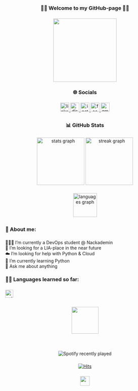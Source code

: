 <h3 align="center">🧍‍♂️ Welcome to my GitHub-page 👋🏻</h3>

###

<div align="center">
  <img height="200" src="https://user-images.githubusercontent.com/74038190/229223263-cf2e4b07-2615-4f87-9c38-e37600f8381a.gif"  />
</div>

###

<h3 align="center">🌐 Socials</h3>

###

<div align="center">
  <a href="https://www.linkedin.com/in/anton-lovgren/" target="_blank">
    <img src="https://img.shields.io/static/v1?message=LinkedIn&logo=linkedin&label=&color=0077B5&logoColor=white&labelColor=&style=for-the-badge" height="28" alt="linkedin logo"  />
  </a>
  <a href="antonlovgren" target="_blank">
    <img src="https://img.shields.io/static/v1?message=Discord&logo=discord&label=&color=7289DA&logoColor=white&labelColor=&style=for-the-badge" height="28" alt="discord logo"  />
  </a>
  <a href="https://www.instagram.com/jebewondose/" target="_blank">
    <img src="https://img.shields.io/static/v1?message=Instagram&logo=instagram&label=&color=E4405F&logoColor=white&labelColor=&style=for-the-badge" height="28" alt="instagram logo"  />
  </a>
  <a href="https://www.facebook.com/anton.lovgren2/" target="_blank">
    <img src="https://img.shields.io/static/v1?message=Facebook&logo=facebook&label=&color=1877F2&logoColor=white&labelColor=&style=for-the-badge" height="28" alt="facebook logo"  />
  </a>
  <a href="mailto:anton@lovgren.dev" target="_blank">
    <img src="https://img.shields.io/static/v1?message=Mail&logo=gmail&label=&color=D14836&logoColor=&labelColor=&style=for-the-badge" height="28" alt="gmail logo"  />
  </a>
</div>

###

<h2 align="left"></h2>

###

<h3 align="center">📊 GitHub Stats</h3>

###

<div align="center">
  <img src="https://github-readme-stats.vercel.app/api?username=antonlovg&hide_title=true&hide_rank=true&show_icons=true&include_all_commits=true&count_private=false&disable_animations=false&theme=nord&locale=en&hide_border=true&order=1&custom_title=Stats" height="150" alt="stats graph"  />
  <img src="https://streak-stats.demolab.com?user=antonlovg&locale=en&mode=weekly&theme=nord&hide_border=true&border_radius=5&order=3" height="150" alt="streak graph"  />
</div>

###

<div align="center">
  <img src="https://github-readme-stats.vercel.app/api/top-langs?username=antonlovg&locale=en&hide_title=true&layout=compact&card_width=320&langs_count=5&theme=nord&hide_border=true&order=2" height="75" alt="languages graph"  />
</div>

###

<h2 align="left"></h2>

###

<h3 align="left">📖 About me:</h3>

###

<p align="left">👨🏻‍🎓 I’m currently a DevOps student @ Nackademin<br>👯 I’m looking for a LIA-place in the near future<br>☁️ I’m looking for help with Python & Cloud<br>🐍 I’m currently learning Python<br>💬 Ask me about anything</p>

###

<h3 align="left">👨‍💻 Languages learned so far:</h3>

###

<div align="left">
  <img src="https://img.shields.io/badge/Python-3776AB?logo=python&logoColor=white&style=for-the-badge" height="25" alt="python logo"  />
</div>

###

<h2 align="left"></h2>

###

<div align="center">
  <img height="85" src="https://user-images.githubusercontent.com/74038190/226127923-0e8b7792-7b3c-462b-951b-63c96ba1a5af.gif"  />
</div>

###

<br clear="both">

<p align="center">
  <img src="https://spotify-recently-played-readme.vercel.app/api?user=kalle94&count=5" alt="Spotify recently played">
</p>


###

<p align="center">
  <a href="https://hits.sh/github.com/silentsoft/hits/"><img alt="Hits" src="https://hits.sh/github.com/silentsoft/hits.svg"/></a>
</p>

###

<div align="center">
  <img height="30" src="https://user-images.githubusercontent.com/74038190/212284087-bbe7e430-757e-4901-90bf-4cd2ce3e1852.gif"  />
</div>

###
